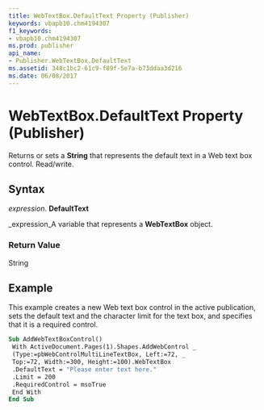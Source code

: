 ```yaml
---
title: WebTextBox.DefaultText Property (Publisher)
keywords: vbapb10.chm4194307
f1_keywords:
- vbapb10.chm4194307
ms.prod: publisher
api_name:
- Publisher.WebTextBox.DefaultText
ms.assetid: 348c1bc2-61c9-f89f-5e7a-b73ddaa3d216
ms.date: 06/08/2017
---
```



# WebTextBox.DefaultText Property (Publisher)

Returns or sets a **String** that represents the default text in a Web text box control. Read/write.


## Syntax

 _expression_. **DefaultText**

 _expression_A variable that represents a **WebTextBox** object.


### Return Value

String


## Example

This example creates a new Web text box control in the active publication, sets the default text and the character limit for the text box, and specifies that it is a required control.


```vb
Sub AddWebTextBoxControl() 
 With ActiveDocument.Pages(1).Shapes.AddWebControl _ 
 (Type:=pbWebControlMultiLineTextBox, Left:=72, _ 
 Top:=72, Width:=300, Height:=100).WebTextBox 
 .DefaultText = "Please enter text here." 
 .Limit = 200 
 .RequiredControl = msoTrue 
 End With 
End Sub
```


